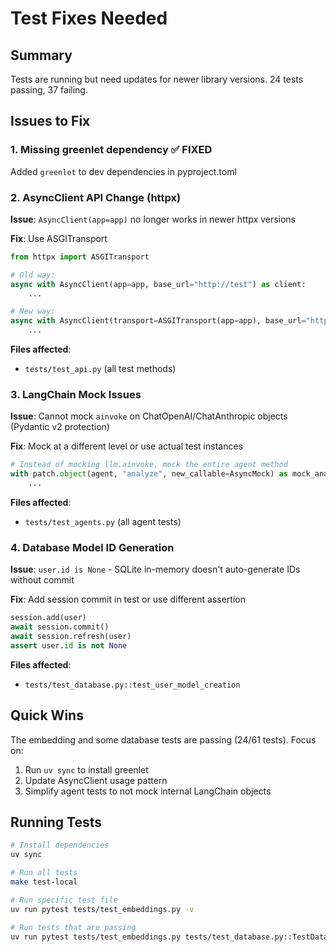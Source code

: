 # Test Fixes Needed

## Summary
Tests are running but need updates for newer library versions. 24 tests passing, 37 failing.

## Issues to Fix

### 1. Missing greenlet dependency ✅ FIXED
Added `greenlet` to dev dependencies in pyproject.toml

### 2. AsyncClient API Change (httpx)
**Issue**: `AsyncClient(app=app)` no longer works in newer httpx versions

**Fix**: Use ASGITransport
```python
from httpx import ASGITransport

# Old way:
async with AsyncClient(app=app, base_url="http://test") as client:
    ...

# New way:
async with AsyncClient(transport=ASGITransport(app=app), base_url="http://test") as client:
    ...
```

**Files affected**:
- `tests/test_api.py` (all test methods)

### 3. LangChain Mock Issues
**Issue**: Cannot mock `ainvoke` on ChatOpenAI/ChatAnthropic objects (Pydantic v2 protection)

**Fix**: Mock at a different level or use actual test instances
```python
# Instead of mocking llm.ainvoke, mock the entire agent method
with patch.object(agent, "analyze", new_callable=AsyncMock) as mock_analyze:
    ...
```

**Files affected**:
- `tests/test_agents.py` (all agent tests)

### 4. Database Model ID Generation
**Issue**: `user.id is None` - SQLite in-memory doesn't auto-generate IDs without commit

**Fix**: Add session commit in test or use different assertion
```python
session.add(user)
await session.commit()
await session.refresh(user)
assert user.id is not None
```

**Files affected**:
- `tests/test_database.py::test_user_model_creation`

## Quick Wins
The embedding and some database tests are passing (24/61 tests). Focus on:
1. Run `uv sync` to install greenlet
2. Update AsyncClient usage pattern
3. Simplify agent tests to not mock internal LangChain objects

## Running Tests
```bash
# Install dependencies
uv sync

# Run all tests
make test-local

# Run specific test file
uv run pytest tests/test_embeddings.py -v

# Run tests that are passing
uv run pytest tests/test_embeddings.py tests/test_database.py::TestDatabaseModels -v
```
